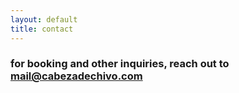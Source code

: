 ```yaml
---
layout: default
title: contact
---
```


### for booking and other inquiries, reach out to <a href="mailto:mail@cabezadechivo.com">mail@cabezadechivo.com</a>
